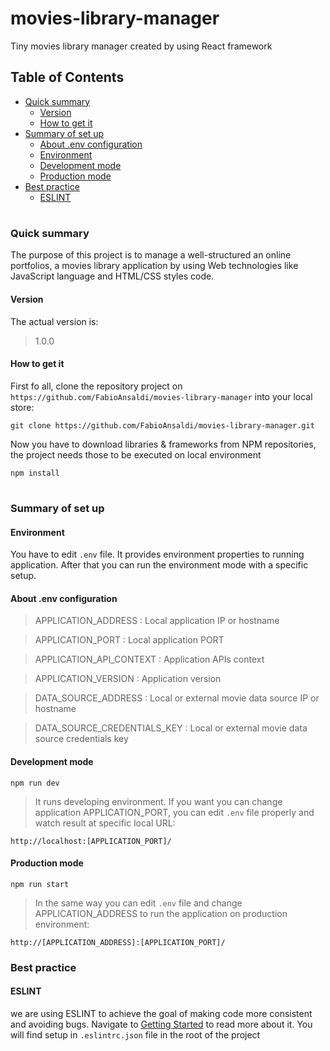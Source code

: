 # movies-library-manager
Tiny movies library manager created by using React framework

## Table of Contents ##

* [Quick summary](#quick-summary)
    -   [Version](#version)
    -   [How to get it](#howtogetit)
* [Summary of set up](#summary-of-set-up)
    -   [About .env configuration](#aboutenvconfiguration)
    -   [Environment](#environment)
    -   [Development mode](#development-mode)
    -   [Production mode](#production-mode)
* [Best practice](#best-practice)
    - [ESLINT](#eslint)
#
### Quick summary ###

The purpose of this project is to manage a well-structured an online portfolios, a movies library application by using Web technologies like JavaScript language and HTML/CSS styles code.

#### Version ####

The actual version is:
> 1.0.0

#### How to get it ####

First fo all, clone the repository project on `https://github.com/FabioAnsaldi/movies-library-manager` into your local store:

```shell
git clone https://github.com/FabioAnsaldi/movies-library-manager.git
```
Now you have to download libraries & frameworks from NPM repositories, the project needs those to be executed on local environment

```shell
npm install
```
#
### Summary of set up ###

#### Environment ####
You have to edit `.env` file. It provides environment properties to running application.
After that you can run the environment mode with a specific setup.

#### About .env configuration ####

> APPLICATION_ADDRESS         : Local application IP or hostname

> APPLICATION_PORT            : Local application PORT

> APPLICATION_API_CONTEXT     : Application APIs context

> APPLICATION_VERSION         : Application version

> DATA_SOURCE_ADDRESS         : Local or external movie data source IP or hostname

> DATA_SOURCE_CREDENTIALS_KEY : Local or external movie data source credentials key

#### Development mode ####

```shell
npm run dev
```
> It runs developing environment.
If you want you can change application APPLICATION_PORT, you can edit `.env` file properly and watch result at specific local URL:
```shell
http://localhost:[APPLICATION_PORT]/
```

#### Production mode ####

```shell
npm run start
```
> In the same way you can edit `.env` file and change APPLICATION_ADDRESS to run the application on production environment: 
```shell
http://[APPLICATION_ADDRESS]:[APPLICATION_PORT]/
```

### Best practice ###

#### ESLINT ####
we are using ESLINT to achieve the goal of making code more consistent and avoiding bugs.
Navigate to [Getting Started](https://eslint.org/docs/user-guide/getting-started) to read more about it.
You will find setup in `.eslintrc.json` file in the root of the project
